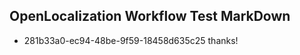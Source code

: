 ## OpenLocalization Workflow Test MarkDown
* 281b33a0-ec94-48be-9f59-18458d635c25 thanks!

<!--HONumber=Aug16_HO1-->


